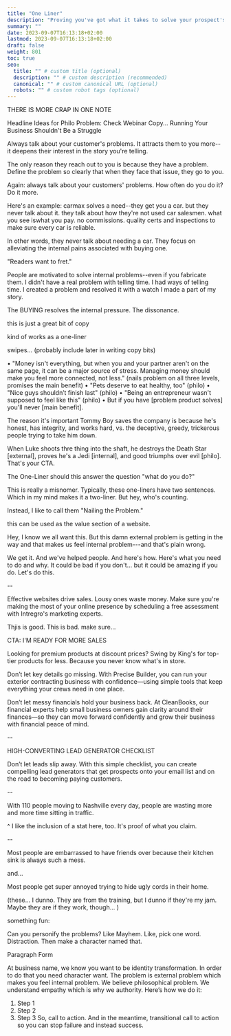 ```yaml
---
title: "One Liner"
description: "Proving you've got what it takes to solve your prospect's problem."
summary: ""
date: 2023-09-07T16:13:18+02:00
lastmod: 2023-09-07T16:13:18+02:00
draft: false
weight: 801
toc: true
seo:
  title: "" # custom title (optional)
  description: "" # custom description (recommended)
  canonical: "" # custom canonical URL (optional)
  robots: "" # custom robot tags (optional)
---
```

THERE IS MORE CRAP IN ONE NOTE


Headline Ideas for Philo Problem: Check Webinar Copy... Running Your Business Shouldn't Be a Struggle

Always talk about your customer's problems. It attracts them to you more--it deepens their interest in the story you're telling.

The only reason they reach out to you is because they have a problem. Define the problem so clearly that when they face that issue, they go to you.

Again: always talk about your customers' problems. How often do you do it? Do it more.

Here's an example: carmax solves a need--they get you a car. but they never talk about it. they talk about how they're not used car salesmen. what you see iswhat you pay. no commissions. quality certs and inspections to make sure every car is reliable.

In other words, they never talk about needing a car. They focus on alleviating the internal pains associated with buying one.

"Readers want to fret."

People are motivated to solve internal problems--even if you fabricate them. I didn't have a real problem with telling time. I had ways of telling time. I created a problem and resolved it with a watch I made a part of my story.

The BUYING resolves the internal pressure. The dissonance.

this is just a great bit of copy

kind of works as a one-liner


swipes… (probably include later in writing copy bits)

  • "Money isn't everything, but when you and your partner aren't on the same page, it can be a major source of stress. Managing money should make you feel more connected, not less." (nails problem on all three levels, promises the main benefit)
  • "Pets deserve to eat healthy, too" (philo)
  • "Nice guys shouldn’t finish last" (philo)
  • "Being an entrepreneur wasn't supposed to feel like this" (philo)
  • But if you have [problem product solves] you'll never [main benefit].

The reason it's important Tommy Boy saves the company is because he's honest, has integrity, and works hard, vs. the deceptive, greedy, trickerous people trying to take him down.

When Luke shoots thre thing into the shaft, he destroys the Death Star [external], proves he's a Jedi [internal], and good triumphs over evil [philo]. That's your CTA.

The One-Liner should this answer the question "what do you do?"

This is really a misnomer. Typically, these one-liners have two sentences. Which in my mind makes it a two-liner. But hey, who's counting.

Instead, I like to call them "Nailing the Problem."

this can be used as the value section of a website.

Hey, I know we all want this. But this damn external problem is getting in the way and that makes us feel internal problem---and that's plain wrong.

We get it. And we've helped people. And here's how. Here's what you need to do and why. It could be bad if you don't… but it could be amazing if you do. Let's do this.

--

Effective websites drive sales. Lousy ones waste money. Make sure you're making the most of your online presence by scheduling a free assessment with Intregro's marketing experts.

Thjis is good. This is bad. make sure…

CTA: I'M READY FOR MORE SALES

Looking for premium products at discount prices? Swing by King's for top-tier products for less. Because you never know what's in store.


Don’t let key details go missing. With Precise Builder, you can run your exterior contracting business with confidence—using simple tools that keep everything your crews need in one place.

Don’t let messy financials hold your business back. At CleanBooks, our financial experts help small business owners gain clarity around their finances—so they can move forward confidently and grow their business with financial peace of mind.

--

HIGH-CONVERTING LEAD GENERATOR CHECKLIST

Don’t let leads slip away. With this simple checklist, you can create compelling lead generators that get prospects onto your email list and on the road to becoming paying customers.

--

With 110 people moving to Nashville every day, people are wasting more and more time sitting in traffic.

^ I like the inclusion of a stat here, too. It's proof of what you claim.

--

Most people are embarrassed to have friends over because their kitchen sink is always such a mess.

and…

Most people get super annoyed trying to hide ugly cords in their home.

(these… I dunno. They are from the training, but I dunno if they're my jam. Maybe they are if they work, though… )


something fun:

Can you personify the problems? Like Mayhem. Like, pick one word. Distraction. Then make a character named that.

Paragraph Form

At business name, we know you want to be identity transformation.  In order to do that you need character want. The problem is external problem which makes you feel internal problem. We believe philosophical problem. We understand empathy which is why we authority.
Here’s how we do it:
  1. Step 1
  2. Step 2
  3. Step 3
So, call to action. And in the meantime, transitional call to action so you can stop failure and instead success.
